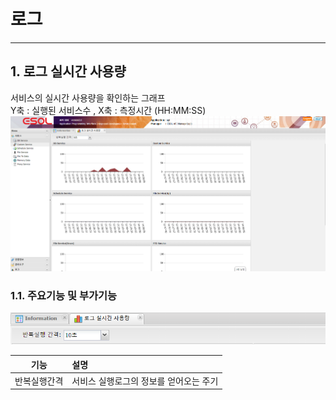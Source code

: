 # 로그

---

## 1. 로그 실시간 사용량
서비스의 실시간 사용량을 확인하는 그래프
<BR/>
Y축 : 실행된 서비스수 , X축 : 측정시간 (HH:MM:SS)<BR/>
<img src = "./images/04-01-log-tools-05.png" width = "1000px"> </img>

### 1.1. 주요기능 및 부가기능
<img src = "./images/04-01-log-tools-05-2.png" width = "600px"> </img>

| 기능 | 설명 |  
|:--:|:--|  
| 반복실행간격  | 서비스 실행로그의 정보를 얻어오는 주기 |
